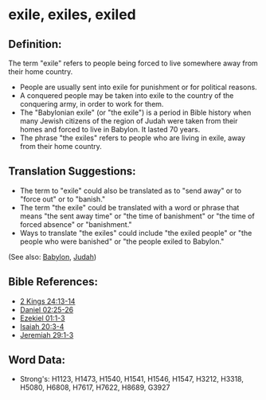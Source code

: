 # exile, exiles, exiled #

## Definition: ##

The term "exile" refers to people being forced to live somewhere away from their home country.

* People are usually sent into exile for punishment or for political reasons.
* A conquered people may be taken into exile to the country of the conquering army, in order to work for them.
* The "Babylonian exile" (or "the exile") is a period in Bible history when many Jewish citizens of the region of Judah were taken from their homes and forced to live in Babylon. It lasted 70 years.
* The phrase "the exiles" refers to people who are living in exile, away from their home country.

## Translation Suggestions: ##

* The term to "exile" could also be translated as to "send away" or to "force out" or to "banish."
* The term "the exile" could be translated with a word or phrase that means "the sent away time" or "the time of banishment" or "the time of forced absence" or "banishment."
* Ways to translate "the exiles" could include "the exiled people" or "the people who were banished" or "the people exiled to Babylon."

(See also: [Babylon](../names/babylon.md), [Judah](../names/kingdomofjudah.md))

## Bible References: ##

* [2 Kings 24:13-14](rc://en/tn/help/2ki/24/13)
* [Daniel 02:25-26](rc://en/tn/help/dan/02/25)
* [Ezekiel 01:1-3](rc://en/tn/help/ezk/01/01)
* [Isaiah 20:3-4](rc://en/tn/help/isa/20/03)
* [Jeremiah 29:1-3](rc://en/tn/help/jer/29/01)

## Word Data: ##

* Strong's: H1123, H1473, H1540, H1541, H1546, H1547, H3212, H3318, H5080, H6808, H7617, H7622, H8689, G3927
